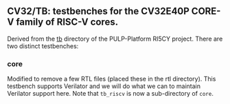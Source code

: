 ## CV32/TB: testbenches for the CV32E40P CORE-V family of RISC-V cores.
Derived from the
[tb](https://github.com/pulp-platform/riscv/tree/master/tb)
directory of the PULP-Platform RI5CY project.  There are two distinct
testbenches:

### core
Modified to remove a few RTL files (placed these in the rtl directory). This
testbench supports Verilator and we will do what we can to maintain Verilator
support here.  Note that `tb_riscv` is now a sub-directory of `core`.

